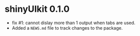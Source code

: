 # shinyUIkit 0.1.0

* fix #1: cannot dislay more than 1 output when tabs are used.
* Added a `NEWS.md` file to track changes to the package.
